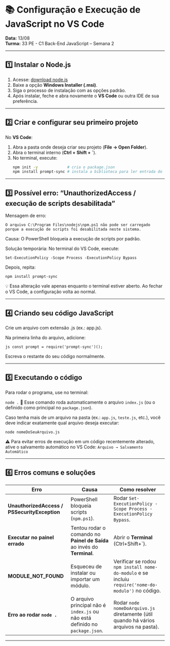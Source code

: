 # 📚 Configuração e Execução de JavaScript no VS Code  
**Data:** 13/08  
**Turma:** 33 PE - C1 Back-End JavaScript – Semana 2  

---

## 1️⃣ Instalar o Node.js  
1. Acesse: [download node.js](https://nodejs.org/en/download/current)  
2. Baixe a opção **Windows Installer (.msi)**.  
3. Siga o processo de instalação com as opções padrão.  
4. Após instalar, feche e abra novamente o **VS Code** ou outra IDE de sua preferência.

---

## 2️⃣ Criar e configurar seu primeiro projeto  
No **VS Code**:  
1. Abra a pasta onde deseja criar seu projeto (**File → Open Folder**).  
2. Abra o terminal interno (**Ctrl + Shift + `**).  
3. No terminal, execute:
   ```bash
   npm init -y             # cria o package.json
   npm install prompt-sync # instala a biblioteca para ler entrada do usuário no console de forma síncrona

---

## 3️⃣ Possível erro: “UnauthorizedAccess / execução de scripts desabilitada”

Mensagem de erro:

```O arquivo C:\Program Files\nodejs\npm.ps1 não pode ser carregado porque a execução de scripts foi desabilitada neste sistema.```

Causa: O PowerShell bloqueia a execução de scripts por padrão.

Solução temporária:
No terminal do VS Code, execute:

`Set-ExecutionPolicy -Scope Process -ExecutionPolicy Bypass`


Depois, repita:

`npm install prompt-sync`

💡 Essa alteração vale apenas enquanto o terminal estiver aberto. Ao fechar o VS Code, a configuração volta ao normal.

---

## 4️⃣ Criando seu código JavaScript

Crie um arquivo com extensão .js (ex.: app.js).

Na primeira linha do arquivo, adicione:

```js const prompt = require('prompt-sync')();```

Escreva o restante do seu código normalmente.

---

## 5️⃣ Executando o código

Para rodar o programa, use no terminal:

`node .` 📌 Esse comando roda automaticamente o arquivo `index.js` (ou o definido como principal no `package.json`).

Caso tenha mais de um arquivo na pasta (ex.: `app.js`, `teste.js`, etc.), você deve indicar exatamente qual arquivo deseja executar:

`node nomeDoSeuArquivo.js`

⚠️ Para evitar erros de execução em um código recentemente alterado, ative o salvamento automático no VS Code: 
`Arquivo → Salvamento Automático`

---

## 6️⃣ Erros comuns e soluções

| Erro                                         | Causa                                                                        | Como resolver                                                                                       |
| -------------------------------------------- | ---------------------------------------------------------------------------- | --------------------------------------------------------------------------------------------------- |
| **UnauthorizedAccess / PSSecurityException** | PowerShell bloqueia scripts (`npm.ps1`).                                     | Rodar `Set-ExecutionPolicy -Scope Process -ExecutionPolicy Bypass`.                                 |
| **Executar no painel errado**                | Tentou rodar o comando no **Painel de Saída** ao invés do **Terminal**.      | Abrir o **Terminal** (Ctrl+Shift+\`).                                                               |
| **MODULE\_NOT\_FOUND**                       | Esqueceu de instalar ou importar um módulo.                                  | Verificar se rodou `npm install nome-do-modulo` e se incluiu `require('nome-do-modulo')` no código. |
| **Erro ao rodar `node .`**                   | O arquivo principal não é `index.js` ou não está definido no `package.json`. | Rodar `node nomeDoArquivo.js` diretamente (útil quando há vários arquivos na pasta).                                                          |

---

